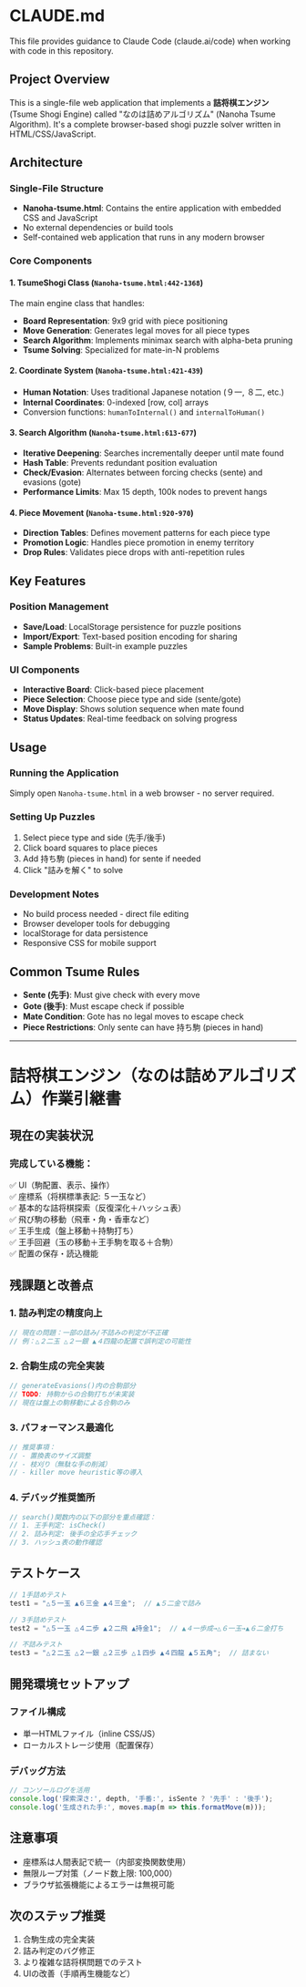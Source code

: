 # CLAUDE.md

This file provides guidance to Claude Code (claude.ai/code) when working with code in this repository.

## Project Overview

This is a single-file web application that implements a **詰将棋エンジン** (Tsume Shogi Engine) called "なのは詰めアルゴリズム" (Nanoha Tsume Algorithm). It's a complete browser-based shogi puzzle solver written in HTML/CSS/JavaScript.

## Architecture

### Single-File Structure
- **Nanoha-tsume.html**: Contains the entire application with embedded CSS and JavaScript
- No external dependencies or build tools
- Self-contained web application that runs in any modern browser

### Core Components

#### 1. TsumeShogi Class (`Nanoha-tsume.html:442-1368`)
The main engine class that handles:
- **Board Representation**: 9x9 grid with piece positioning 
- **Move Generation**: Generates legal moves for all piece types
- **Search Algorithm**: Implements minimax search with alpha-beta pruning
- **Tsume Solving**: Specialized for mate-in-N problems

#### 2. Coordinate System (`Nanoha-tsume.html:421-439`)
- **Human Notation**: Uses traditional Japanese notation (９一, ８二, etc.)
- **Internal Coordinates**: 0-indexed [row, col] arrays
- Conversion functions: `humanToInternal()` and `internalToHuman()`

#### 3. Search Algorithm (`Nanoha-tsume.html:613-677`)
- **Iterative Deepening**: Searches incrementally deeper until mate found
- **Hash Table**: Prevents redundant position evaluation
- **Check/Evasion**: Alternates between forcing checks (sente) and evasions (gote)
- **Performance Limits**: Max 15 depth, 100k nodes to prevent hangs

#### 4. Piece Movement (`Nanoha-tsume.html:920-970`)
- **Direction Tables**: Defines movement patterns for each piece type
- **Promotion Logic**: Handles piece promotion in enemy territory
- **Drop Rules**: Validates piece drops with anti-repetition rules

## Key Features

### Position Management
- **Save/Load**: LocalStorage persistence for puzzle positions
- **Import/Export**: Text-based position encoding for sharing
- **Sample Problems**: Built-in example puzzles

### UI Components
- **Interactive Board**: Click-based piece placement
- **Piece Selection**: Choose piece type and side (sente/gote)
- **Move Display**: Shows solution sequence when mate found
- **Status Updates**: Real-time feedback on solving progress

## Usage

### Running the Application
Simply open `Nanoha-tsume.html` in a web browser - no server required.

### Setting Up Puzzles
1. Select piece type and side (先手/後手)
2. Click board squares to place pieces
3. Add 持ち駒 (pieces in hand) for sente if needed
4. Click "詰みを解く" to solve

### Development Notes
- No build process needed - direct file editing
- Browser developer tools for debugging
- localStorage for data persistence
- Responsive CSS for mobile support

## Common Tsume Rules
- **Sente (先手)**: Must give check with every move
- **Gote (後手)**: Must escape check if possible  
- **Mate Condition**: Gote has no legal moves to escape check
- **Piece Restrictions**: Only sente can have 持ち駒 (pieces in hand)

---

# 詰将棋エンジン（なのは詰めアルゴリズム）作業引継書

## 現在の実装状況

### 完成している機能：

✅ UI（駒配置、表示、操作）  
✅ 座標系（将棋標準表記: ５一玉など）  
✅ 基本的な詰将棋探索（反復深化＋ハッシュ表）  
✅ 飛び駒の移動（飛車・角・香車など）  
✅ 王手生成（盤上移動＋持駒打ち）  
✅ 王手回避（玉の移動＋王手駒を取る＋合駒）  
✅ 配置の保存・読込機能  

## 残課題と改善点

### 1. 詰み判定の精度向上
```javascript
// 現在の問題：一部の詰み/不詰みの判定が不正確
// 例：△２二玉 △２一銀 ▲４四龍の配置で誤判定の可能性
```

### 2. 合駒生成の完全実装
```javascript
// generateEvasions()内の合駒部分
// TODO: 持駒からの合駒打ちが未実装
// 現在は盤上の駒移動による合駒のみ
```

### 3. パフォーマンス最適化
```javascript
// 推奨事項：
// - 置換表のサイズ調整
// - 枝刈り（無駄な手の削減）
// - killer move heuristic等の導入
```

### 4. デバッグ推奨箇所
```javascript
// search()関数内の以下の部分を重点確認：
// 1. 王手判定: isCheck()
// 2. 詰み判定: 後手の全応手チェック
// 3. ハッシュ表の動作確認
```

## テストケース

```javascript
// 1手詰めテスト
test1 = "△５一玉 ▲６三金 ▲４三金";  // ▲５二金で詰み

// 3手詰めテスト  
test2 = "△５一玉 △４二歩 ▲２二飛 ▲持金1";  // ▲４一歩成→△６一玉→▲６二金打ち

// 不詰みテスト
test3 = "△２二玉 △２一銀 △２三歩 △１四歩 ▲４四龍 ▲５五角";  // 詰まない
```

## 開発環境セットアップ

### ファイル構成
- 単一HTMLファイル（inline CSS/JS）
- ローカルストレージ使用（配置保存）

### デバッグ方法
```javascript
// コンソールログを活用
console.log('探索深さ:', depth, '手番:', isSente ? '先手' : '後手');
console.log('生成された手:', moves.map(m => this.formatMove(m)));
```

## 注意事項
- 座標系は人間表記で統一（内部変換関数使用）
- 無限ループ対策（ノード数上限: 100,000）
- ブラウザ拡張機能によるエラーは無視可能

## 次のステップ推奨
1. 合駒生成の完全実装
2. 詰み判定のバグ修正
3. より複雑な詰将棋問題でのテスト
4. UIの改善（手順再生機能など）